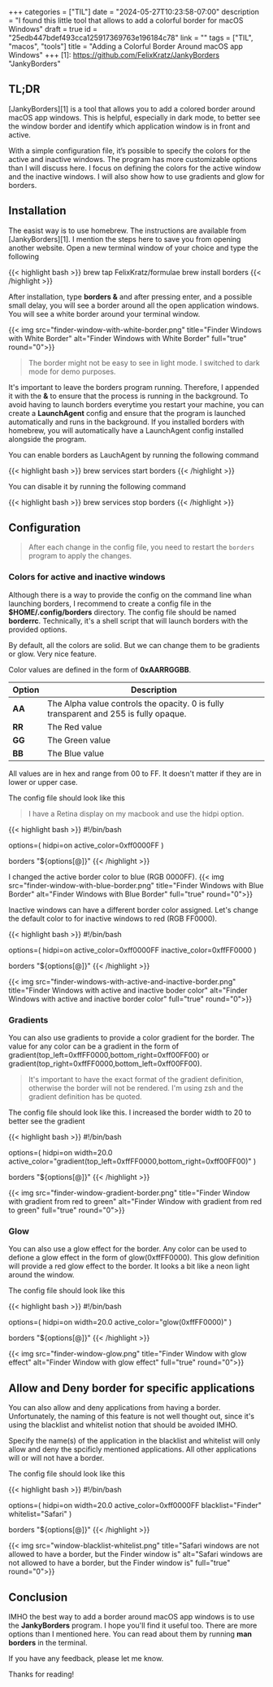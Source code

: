 +++
categories = ["TIL"]
date = "2024-05-27T10:23:58-07:00"
description = "I found this little tool that allows to add a colorful border for macOS Windows"
draft = true
id = "25edb447bdef493cca125917369763e196184c78"
link = ""
tags = ["TIL", "macos", "tools"]
title = "Adding a Colorful Border Around macOS app Windows"
+++
[1]: https://github.com/FelixKratz/JankyBorders "JankyBorders"


<!--more-->

## TL;DR

[JankyBorders][1] is a tool that allows you to add a colored border around macOS app windows. This is helpful, especially in dark mode, to better see the window border and identify which application window is in front and active.

With a simple configuration file, it’s possible to specify the colors for the active and inactive windows. The program has more customizable options than I will discuss here. I focus on defining the colors for the active window and the inactive windows. I will also show how to use gradients and glow for borders.

## Installation

The easist way is to use homebrew. The instructions are available from [JankyBorders][1]. I mention the steps here to save you from opening another website. Open a new terminal window of your choice and type the following

{{< highlight bash >}}
brew tap FelixKratz/formulae
brew install borders
{{< /highlight >}}

After installation, type **borders &** and after pressing enter, and a possible small delay, you will see a border around all the open application windows. You will see a white border around your terminal window.

{{< img src="finder-window-with-white-border.png" title="Finder Windows with White Border" alt="Finder Windows with White Border" full="true" round="0">}}

> The border might not be easy to see in light mode. I switched to dark mode for demo purposes.

It's important to leave the borders program running. Therefore, I appended it with the **&** to ensure that the process is running in the background. To avoid having to launch borders everytime you restart your machine, you can create a **LaunchAgent** config and ensure that the program is launched automatically and runs in the background. If you installed borders with homebrew, you will automatically have a LaunchAgent config installed alongside the program.

You can enable borders as LauchAgent by running the following command

{{< highlight bash >}}
brew services start borders
{{< /highlight >}}

You can disable it by running the following command

{{< highlight bash >}}
brew services stop borders
{{< /highlight >}}

## Configuration

> After each change in the config file, you need to restart the `borders` program to apply the changes.

### Colors for active and inactive windows

Although there is a way to provide the config on the command line whan launching borders, I recommend to create a config file in the **$HOME/.config/borders** directory. The config file should be named **borderrc**. Technically, it's a shell script that will launch borders with the provided options.

By default, all the colors are solid. But we can change them to be gradients or glow. Very nice feature.

Color values are defined in the form of **0xAARRGGBB**.

| Option | Description |
| --- | --- |
| **AA** | The Alpha value controls the opacity. 0 is fully transparent and 255 is fully opaque. |
| **RR** | The Red value |
| **GG** | The Green value |
| **BB** | The Blue value |

All values are in hex and range from 00 to FF. It doesn't matter if they are in lower or upper case.

The config file should look like this

> I have a Retina display on my macbook and use the hidpi option.

{{< highlight bash >}}
#!/bin/bash

options=(
    hidpi=on
    active_color=0xff0000FF
)

borders "${options[@]}"
{{< /highlight >}}

I changed the active border color to blue (RGB 0000FF).
{{< img src="finder-window-with-blue-border.png" title="Finder Windows with Blue Border" alt="Finder Windows with Blue Border" full="true" round="0">}}

Inactive windows can have a different border color assigned. Let's change the default color to for inactive windows to red (RGB FF0000).

{{< highlight bash >}}
#!/bin/bash

options=(
    hidpi=on
    active_color=0xff0000FF
    inactive_color=0xffFF0000
)

borders "${options[@]}"
{{< /highlight >}}

{{< img src="finder-windows-with-active-and-inactive-border.png" title="Finder Windows with active and inactive boder color" alt="Finder Windows with active and inactive border color" full="true" round="0">}}

### Gradients

You can also use gradients to provide a color gradient for the border. The value for any color can be a gradient in the form of gradient(top_left=0xffFF0000,bottom_right=0xff00FF00) or gradient(top_right=0xffFF0000,bottom_left=0xff00FF00).
> It's important to have the exact format of the gradient definition, otherwise the border will not be rendered. I'm using zsh and the gradient definition has be quoted.

The config file should look like this. I increased the border width to 20 to better see the gradient

{{< highlight bash >}}
#!/bin/bash

options=(
    hidpi=on
    width=20.0
    active_color="gradient(top_left=0xffFF0000,bottom_right=0xff00FF00)"
)

borders "${options[@]}"
{{< /highlight >}}

{{< img src="finder-window-gradient-border.png" title="Finder Window with gradient from red to green" alt="Finder Window with gradient from red to green" full="true" round="0">}}

### Glow

You can also use a glow effect for the border. Any color can be used to defione a glow effect in the form of glow(0xffFF0000). This glow definition will provide a red glow effect to the border. It looks a bit like a neon light around the window.

The config file should look like this

{{< highlight bash >}}
#!/bin/bash

options=(
    hidpi=on
    width=20.0
    active_color="glow(0xffFF0000)"
)

borders "${options[@]}"
{{< /highlight >}}

{{< img src="finder-window-glow.png" title="Finder Window with glow effect" alt="Finder Window with glow effect" full="true" round="0">}}

## Allow and Deny border for specific applications

You can also allow and deny applications from having a border. Unfortunately, the naming of this feature is not well thought out, since it's using the blacklist and whitelist notion that should be avoided IMHO.

Specify the name(s) of the application in the blacklist and whitelist will only allow and deny the spcificly mentioned applications. All other applications will or will not have a border.

The config file should look like this

{{< highlight bash >}}
#!/bin/bash

options=(
    hidpi=on
    width=20.0
    active_color=0xff0000FF
    blacklist="Finder"
    whitelist="Safari"
)

borders "${options[@]}"
{{< /highlight >}}

{{< img src="window-blacklist-whitelist.png" title="Safari windows are not allowed to have a border, but the Finder window is" alt="Safari windows are not allowed to have a border, but the Finder window is" full="true" round="0">}}

## Conclusion

IMHO the best way to add a border around macOS app windows is to use the **JankyBorders** program. I hope you'll find it useful too. There are more options than I mentioned here. You can read about them by running **man borders** in the terminal.

If you have any feedback, please let me know.

Thanks for reading!
